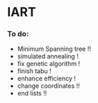 # IART

### To do:

- Minimum Spanning tree !!
- simulated annealing !
- fix genetic algorithm !
- finish tabu !
- enhance efficiency !
- change coordinates !!
- end lists !!
